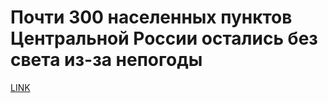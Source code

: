 # Почти 300 населенных пунктов Центральной России остались без света из-за непогоды



[LINK](https://varlamov.ru/2067729.html)